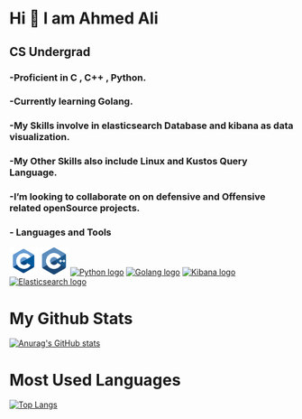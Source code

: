 # Hi 👋 I am Ahmed Ali
## CS Undergrad


### -Proficient in C , C++ , Python.
### -Currently learning Golang.
### -My Skills involve in elasticsearch Database and kibana as data visualization.
### -My Other Skills also include Linux and Kustos Query Language.
### -I’m looking to collaborate on on defensive and Offensive related openSource projects.


### - Languages and Tools
<img src="https://raw.githubusercontent.com/github/explore/f3e22f0dca2be955676bc70d6214b95b13354ee8/topics/c/c.png" width="50" height="50" alt="c logo">
<img src="https://raw.githubusercontent.com/github/explore/180320cffc25f4ed1bbdfd33d4db3a66eeeeb358/topics/cpp/cpp.png" width="50" height="50" alt="cpp logo">
<a href="https://www.python.org/" target="_blank"><img src="https://www.python.org/static/opengraph-icon-200x200.png" width="50" height="50" alt="Python logo"></a>
<a href="https://golang.org/" target="_blank"><img src="https://golang.org/lib/godoc/images/go-logo-blue.svg" width="50" height="50" alt="Golang logo"></a>
<a href="https://www.elastic.co/kibana" target="_blank"><img src="https://www.elastic.co/static-res/images/kibana/kibana-icon.svg" width="50" height="50" alt="Kibana logo"></a>
<a href="https://www.elastic.co/elasticsearch/" target="_blank"><img src="https://www.elastic.co/static-res/images/brand-assets/elastic-logo-300x300.png" width="50" height="50" alt="Elasticsearch logo"></a>

# My Github Stats
[![Anurag's GitHub stats](https://github-readme-stats.vercel.app/api?username=Ahmad43A&show_icons=true&hide_title=true&text_color=fff&bg_color=000)](https://github.com/anuraghazra/github-readme-stats)

# Most Used Languages
[![Top Langs](https://github-readme-stats.vercel.app/api/top-langs/?username=Ahmad43A&hide_title=true&langs_count=8&text_color=fff&bg_color=000&layout=compact)](https://github.com/Ahmad43A/github-readme-stats)
